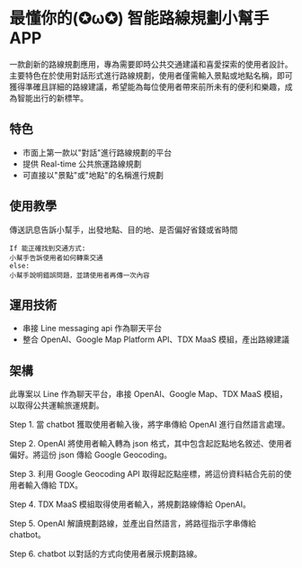 # 最懂你的(✪ω✪) 智能路線規劃小幫手 APP


一款創新的路線規劃應用，專為需要即時公共交通建議和喜愛探索的使用者設計。主要特色在於使用對話形式進行路線規劃，使用者僅需輸入景點或地點名稱，即可獲得準確且詳細的路線建議，希望能為每位使用者帶來前所未有的便利和樂趣，成為智能出行的新標竿。

## 特色

+ 市面上第一款以"對話"進行路線規劃的平台
+ 提供 Real-time 公共旅運路線規劃
+ 可直接以"景點"或"地點"的名稱進行規劃

## 使用教學

傳送訊息告訴小幫手，出發地點、目的地、是否偏好省錢或省時間

    If 能正確找到交通方式:   
    小幫手告訴使用者如何轉乘交通  
    else:   
    小幫手說明錯誤問題，並請使用者再傳一次內容

## 運用技術

+ 串接 Line messaging api 作為聊天平台
+ 整合 OpenAI、Google Map Platform API、TDX MaaS 模組，產出路線建議

## 架構

此專案以 Line 作為聊天平台，串接 OpenAI、Google Map、TDX MaaS 模組，以取得公共運輸旅運規劃。


Step 1. 當 chatbot 獲取使用者輸入後，將字串傳給 OpenAI 進行自然語言處理。


Step 2. OpenAI 將使用者輸入轉為 json 格式，其中包含起訖點地名敘述、使用者偏好。將這份 json 傳給 Google Geocoding。


Step 3. 利用 Google Geocoding API 取得起訖點座標，將這份資料結合先前的使用者輸入傳給 TDX。


Step 4. TDX MaaS 模組取得使用者輸入，將規劃路線傳給 OpenAI。


Step 5. OpenAI 解讀規劃路線，並產出自然語言，將路徑指示字串傳給 chatbot。


Step 6. chatbot 以對話的方式向使用者展示規劃路線。